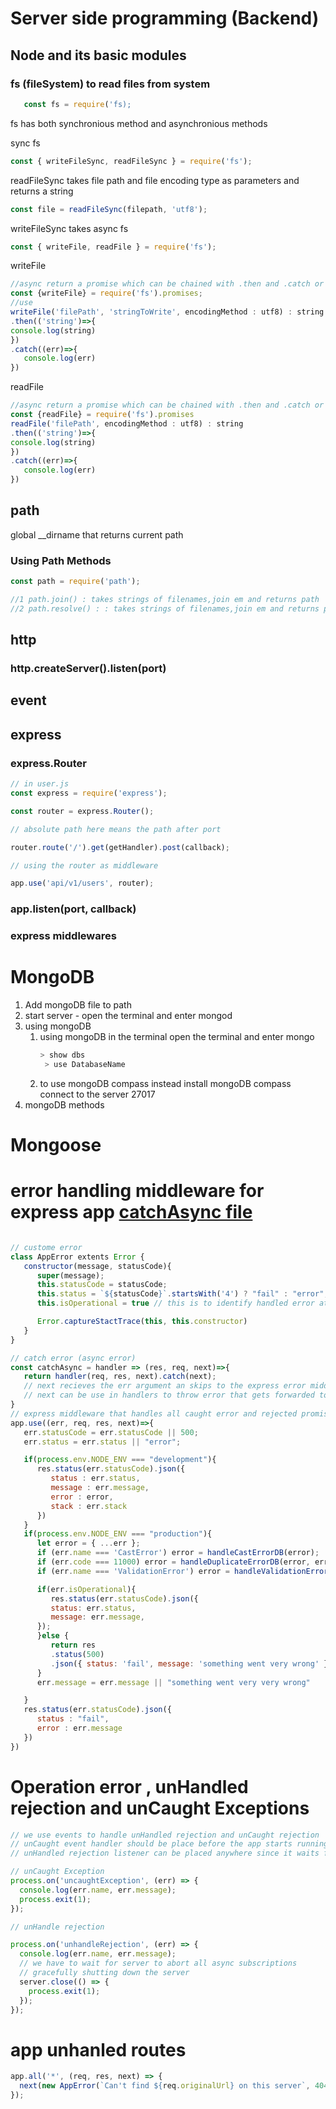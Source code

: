 # Server side programming (Backend)

## Node and its basic modules

### fs (fileSystem) to read files from system

```javascript
   const fs = require('fs);
```

fs has both synchronious method and asynchronious methods

sync fs

```javascript
const { writeFileSync, readFileSync } = require('fs');
```

readFileSync takes file path and file encoding type as parameters and returns a string

```javascript
const file = readFileSync(filepath, 'utf8');
```

writeFileSync takes
async fs

```javascript
const { writeFile, readFile } = require('fs');
```

writeFile

```javascript
//async return a promise which can be chained with .then and .catch or used with async await
const {writeFile} = require('fs').promises;
//use
writeFile('filePath', 'stringToWrite', encodingMethod : utf8) : string
.then(('string')=>{
console.log(string)
})
.catch((err)=>{
   console.log(err)
})
```

readFile

```javascript
//async return a promise which can be chained with .then and .catch or used with async await
const {readFile} = require('fs').promises
readFile('filePath', encodingMethod : utf8) : string
.then(('string')=>{
console.log(string)
})
.catch((err)=>{
   console.log(err)
})
```

## path

global \_\_dirname that returns current path

### Using Path Methods

```javascript
const path = require('path');

//1 path.join() : takes strings of filenames,join em and returns path
//2 path.resolve() : : takes strings of filenames,join em and returns path
```

## http

### http.createServer().listen(port)

## event

## express

### express.Router

```javascript
// in user.js
const express = require('express');

const router = express.Router();

// absolute path here means the path after port

router.route('/').get(getHandler).post(callback);

// using the router as middleware

app.use('api/v1/users', router);
```

### app.listen(port, callback)

### express middlewares

# MongoDB

1. Add mongoDB file to path
2. start server - open the terminal and enter mongod
3. using mongoDB
   1. using mongoDB in the terminal
      open the terminal and enter mongo
      ```powershell
      > show dbs
       > use DatabaseName
      ```
   2. to use mongoDB compass instead
      install mongoDB compass
      connect to the server 27017
4. mongoDB methods

# Mongoose

# error handling middleware for express app [catchAsync file](./utils/catchAsync.js)

```javascript

// custome error
class AppError extents Error {
   constructor(message, statusCode){
      super(message);
      this.statusCode = statusCode;
      this.status = `${statusCode}`.startsWith('4') ? "fail" : "error";
      this.isOperational = true // this is to identify handled error at prod mode

      Error.captureStactTrace(this, this.constructor)
   }
}

// catch error (async error)
const catchAsync = handler => (res, req, next)=>{
   return handler(req, res, next).catch(next);
   // next recieves the err argument an skips to the express error middleware
   // next can be use in handlers to throw error that gets forwarded to the error middleware.
}
// express middleware that handles all caught error and rejected promises in the app
app.use((err, req, res, next)=>{
   err.statusCode = err.statusCode || 500;
   err.status = err.status || "error";

   if(process.env.NODE_ENV === "development"){
      res.status(err.statusCode).json({
         status : err.status,
         message : err.message,
         error : error,
         stack : err.stack
      })
   }
   if(process.env.NODE_ENV === "production"){
      let error = { ...err };
      if (err.name === 'CastError') error = handleCastErrorDB(error);
      if (err.code === 11000) error = handleDuplicateErrorDB(error, err.errmsg);
      if (err.name === 'ValidationError') error = handleValidationErrorDB(err);

      if(err.isOperational){
         res.status(err.statusCode).json({
         status: err.status,
         message: err.message,
      });
      }else {
         return res
         .status(500)
         .json({ status: 'fail', message: 'something went very wrong' });
      }
      err.message = err.message || "something went very very wrong"

   }
   res.status(err.statusCode).json({
      status : "fail",
      error : err.message
   })
})

```

# Operation error , unHandled rejection and unCaught Exceptions

```javascript
// we use events to handle unHandled rejection and unCaught rejection
// unCaught event handler should be place before the app starts running
// unHandled rejection listener can be placed anywhere since it waits for promises

// unCaught Exception
process.on('uncaughtException', (err) => {
  console.log(err.name, err.message);
  process.exit(1);
});

// unHandle rejection

process.on('unhandleRejection', (err) => {
  console.log(err.name, err.message);
  // we have to wait for server to abort all async subscriptions
  // gracefully shutting down the server
  server.close(() => {
    process.exit(1);
  });
});
```

# app unhanled routes

```javascript
app.all('*', (req, res, next) => {
  next(new AppError(`Can't find ${req.originalUrl} on this server`, 404));
});
```
